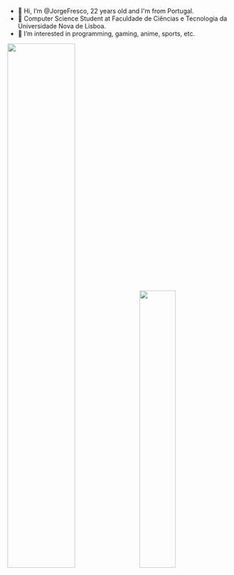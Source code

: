 - 👋 Hi, I’m @JorgeFresco, 22 years old and I'm from Portugal.
- 🌱 Computer Science Student at Faculdade de Ciências e Tecnologia da Universidade Nova de Lisboa.
- 👀 I’m interested in programming, gaming, anime, sports, etc.

<div class='container'>
<img style="height: auto; width: 55%;" class="img" src="https://github-readme-stats.vercel.app/api?username=JorgeFresco&count_private=true&show_icons=true&theme=dracula&include_all_commits=true" />
&nbsp;
&nbsp;
<img style="height: auto; width: 40%;" src="https://github-readme-stats.vercel.app/api/top-langs/?username=JorgeFresco&layout=compact&theme=dracula&langs_count=10&card_width=200" />
</div>
